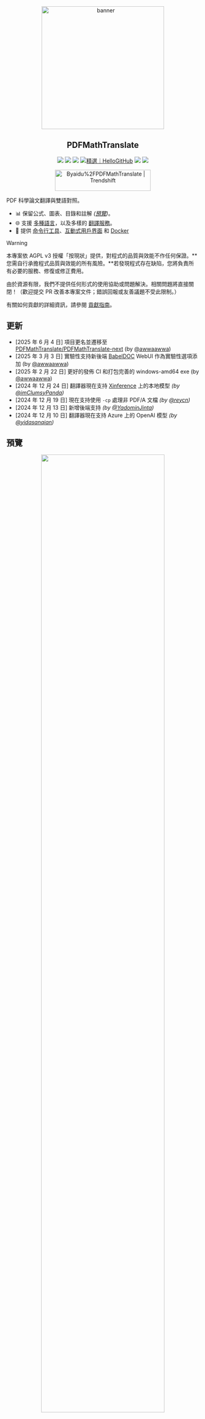 <div align="center">

<img src="./docs/images/banner.png" width="320px"  alt="banner"/>

<h2 id="標題">PDFMathTranslate</h2>

<p>
  <!-- PyPI -->
  <a href="https://pypi.org/project/pdf2zh-next/">
    <img src="https://img.shields.io/pypi/v/pdf2zh-next"></a>
  <a href="https://pepy.tech/projects/pdf2zh-next">
    <img src="https://static.pepy.tech/badge/pdf2zh-next"></a>
  <a href="https://hub.docker.com/repository/docker/awwaawwa/pdfmathtranslate-next/tags">
    <img src="https://img.shields.io/docker/pulls/awwaawwa/pdfmathtranslate-next"></a>
  <a href="https://hellogithub.com/repository/8ec2cfd3ef744762bf531232fa32bc47" target="_blank"><img src="https://api.hellogithub.com/v1/widgets/recommend.svg?rid=8ec2cfd3ef744762bf531232fa32bc47&claim_uid=JQ0yfeBNjaTuqDU&theme=small" alt="精選｜HelloGitHub" /></a>
  <!-- <a href="https://gitcode.com/PDFMathTranslate/PDFMathTranslate-next/overview">
    <img src="https://gitcode.com/PDFMathTranslate/PDFMathTranslate-next/star/badge.svg"></a> -->
  <!-- <a href="https://huggingface.co/spaces/reycn/PDFMathTranslate-Docker">
    <img src="https://img.shields.io/badge/%F0%9F%A4%97-Online%20Demo-FF9E0D"></a> -->
  <!-- <a href="https://www.modelscope.cn/studios/AI-ModelScope/PDFMathTranslate"> -->
    <!-- <img src="https://img.shields.io/badge/ModelScope-Demo-blue"></a> -->
  <!-- <a href="https://github.com/PDFMathTranslate/PDFMathTranslate-next/pulls">
    <img src="https://img.shields.io/badge/contributions-welcome-green"></a> -->
  <a href="https://t.me/+Z9_SgnxmsmA5NzBl">
    <img src="https://img.shields.io/badge/Telegram-2CA5E0?style=flat-squeare&logo=telegram&logoColor=white"></a>
  <!-- License -->
  <a href="./LICENSE">
    <img src="https://img.shields.io/github/license/PDFMathTranslate/PDFMathTranslate-next"></a>
</p>

<a href="https://trendshift.io/repositories/12424" target="_blank"><img src="https://trendshift.io/api/badge/repositories/12424" alt="Byaidu%2FPDFMathTranslate | Trendshift" style="width: 250px; height: 55px;" width="250" height="55"/></a>

</div>

PDF 科學論文翻譯與雙語對照。

- 📊 保留公式、圖表、目錄和註解 _([預覽](#預覽))_。
- 🌐 支援 [多種語言](https://pdf2zh-next.com/supported_languages.html)，以及多樣的 [翻譯服務](https://pdf2zh-next.com/advanced/Documentation-of-Translation-Services.html)。
- 🤖 提供 [命令行工具](https://pdf2zh-next.com/getting-started/USAGE_commandline.html)、[互動式用戶界面](https://pdf2zh-next.com/getting-started/USAGE_webui.html) 和 [Docker](https://pdf2zh-next.com/getting-started/INSTALLATION_docker.html)

> [!WARNING]
>
> 本專案依 AGPL v3 授權「按現狀」提供，對程式的品質與效能不作任何保證。**您需自行承擔程式品質與效能的所有風險。**若發現程式存在缺陷，您將負責所有必要的服務、修復或修正費用。
>
> 由於資源有限，我們不提供任何形式的使用協助或問題解決。相關問題將直接關閉！（歡迎提交 PR 改善本專案文件；錯誤回報或友善議題不受此限制。）

有關如何貢獻的詳細資訊，請參閱 [貢獻指南](https://pdf2zh-next.com/community/Contribution-Guide.html)。

<h2 id="更新">更新</h2>

- [2025 年 6 月 4 日] 項目更名並遷移至 [PDFMathTranslate/PDFMathTranslate-next](https://github.com/PDFMathTranslate/PDFMathTranslate-next) (by [@awwaawwa](https://github.com/awwaawwa))
- [2025 年 3 月 3 日] 實驗性支持新後端 [BabelDOC](https://github.com/funstory-ai/BabelDOC) WebUI 作為實驗性選項添加 (by [@awwaawwa](https://github.com/awwaawwa))
- [2025 年 2 月 22 日] 更好的發佈 CI 和打包完善的 windows-amd64 exe (by [@awwaawwa](https://github.com/awwaawwa))
- [2024 年 12 月 24 日] 翻譯器現在支持 [Xinference](https://github.com/xorbitsai/inference) 上的本地模型 _(by [@imClumsyPanda](https://github.com/imClumsyPanda))_
- [2024 年 12 月 19 日] 現在支持使用 `-cp` 處理非 PDF/A 文檔 _(by [@reycn](https://github.com/reycn))_
- [2024 年 12 月 13 日] 新增後端支持 _(by [@YadominJinta](https://github.com/YadominJinta))_
- [2024 年 12 月 10 日] 翻譯器現在支持 Azure 上的 OpenAI 模型 _(by [@yidasanqian](https://github.com/yidasanqian))_

<h2 id="預覽">預覽</h2>

<div align="center">
<!-- <img src="./docs/images/preview.gif" width="80%"  alt="preview"/> -->
<img src="https://s.immersivetranslate.com/assets/r2-uploads/images/babeldoc-preview.png" width="80%"/>
</div>

<h2 id="demo">線上服務 🌟</h2>

> [!NOTE]
>
> pdf2zh 2.0 目前不提供線上演示

您可以使用以下任一演示來試用我們的應用程式：

- [v1.x 公開免費服務](https://pdf2zh.com/) 無需安裝即可在線使用 _(推薦)_。
- [Immersive Translate - BabelDOC](https://app.immersivetranslate.com/babel-doc/) 每月 1000 頁免費額度 _(推薦)_
<!-- - [Demo hosted on HuggingFace](https://huggingface.co/spaces/reycn/PDFMathTranslate-Docker)
- [Demo hosted on ModelScope](https://www.modelscope.cn/studios/AI-ModelScope/PDFMathTranslate) without installation. -->

請注意，示範用的計算資源有限，請避免濫用。

<h2 id="安裝">安裝與使用</h2>

### 如何安裝

1. [**Windows EXE**](https://pdf2zh-next.com/getting-started/INSTALLATION_winexe.html) <small>推薦用於 Windows</small>
2. [**Docker**](https://pdf2zh-next.com/getting-started/INSTALLATION_docker.html) <small>推薦用於 Linux</small>
3. [**uv** (a Python package manager)](https://pdf2zh-next.com/getting-started/INSTALLATION_uv.html) <small>推薦用於 macOS</small>

---

### 如何使用

1. [使用 **WebUI**](https://pdf2zh-next.com/getting-started/USAGE_webui.html)
2. [使用 **Zotero Plugin**](https://github.com/guaguastandup/zotero-pdf2zh) (第三方程式)
3. [使用 **Commandline**](https://pdf2zh-next.com/getting-started/USAGE_commandline.html)

針對不同的使用情境，我們提供了多種方式來使用我們的程式。更多資訊請查看[此頁面](./getting-started/getting-started.md)。

<h2 id="usage">高級選項</h2>

如需詳細說明，請參考我們關於[高級用法](https://pdf2zh-next.com/advanced/advanced.html)的文件，以獲取每個選項的完整列表。

<h2 id="downstream">二次開發 (APIs)</h2>

> [!NOTE]
>
> 目前尚未提供相關文檔。後續將會補充，請耐心等待。


<!-- For downstream applications, please refer to our document about [API Details](./docs/APIS.md) for futher information about:

- [Python API](./docs/APIS.md#api-python), how to use the program in other Python programs
- [HTTP API](./docs/APIS.md#api-http), how to communicate with a server with the program installed -->

<h2 id="語言代碼">Language Code</h2>

如果你不知道該使用什麼代碼來翻譯到你需要的語言，請查看[這份文檔](https://pdf2zh-next.com/advanced/Language-Codes.html)

<!-- 
<h2 id="todo">TODOs</h2>

- [ ] Parse layout with DocLayNet based models, [PaddleX](https://github.com/PaddlePaddle/PaddleX/blob/17cc27ac3842e7880ca4aad92358d3ef8555429a/paddlex/repo_apis/PaddleDetection_api/object_det/official_categories.py#L81), [PaperMage](https://github.com/allenai/papermage/blob/9cd4bb48cbedab45d0f7a455711438f1632abebe/README.md?plain=1#L102), [SAM2](https://github.com/facebookresearch/sam2)

- [ ] Fix page rotation, table of contents, format of lists

- [ ] Fix pixel formula in old papers

- [ ] Async retry except KeyboardInterrupt

- [ ] Knuth–Plass algorithm for western languages

- [ ] Support non-PDF/A files

- [ ] Plugins of [Zotero](https://github.com/zotero/zotero) and [Obsidian](https://github.com/obsidianmd/obsidian-releases) -->

<h2 id="致謝">致謝</h2>

- [Immersive Translation](https://immersivetranslate.com) 為本專案的活躍貢獻者提供每月 Pro 會員兌換碼，詳情請見：[CONTRIBUTOR_REWARD.md](https://github.com/funstory-ai/BabelDOC/blob/main/docs/CONTRIBUTOR_REWARD.md)

- [SiliconFlow](https://siliconflow.cn) 為本專案提供基於大型語言模型（LLMs）的免費翻譯服務。

- 1.x 版本：[Byaidu/PDFMathTranslate](https://github.com/Byaidu/PDFMathTranslate)


- 後端：[BabelDOC](https://github.com/funstory-ai/BabelDOC)

- PDF 庫：[PyMuPDF](https://github.com/pymupdf/PyMuPDF)

- PDF 解析：[Pdfminer.six](https://github.com/pdfminer/pdfminer.six)

- PDF 預覽：[Gradio PDF](https://github.com/freddyaboulton/gradio-pdf)

- 版面解析：[DocLayout-YOLO](https://github.com/opendatalab/DocLayout-YOLO)

- PDF 標準：[PDF Explained](https://zxyle.github.io/PDF-Explained/), [PDF Cheat Sheets](https://pdfa.org/resource/pdf-cheat-sheets/)

- 多語言字體：請參閱 [BabelDOC-Assets](https://github.com/funstory-ai/BabelDOC-Assets)

- [Asynchronize](https://github.com/multimeric/Asynchronize/tree/master?tab=readme-ov-file)

- [Rich logging with multiprocessing](https://github.com/SebastianGrans/Rich-multiprocess-logging/tree/main)

- 使用 Weblate 進行文檔國際化：[Weblate](https://weblate.org/)

<h2 id="conduct">提交代碼前</h2>

我們歡迎貢獻者的積極參與，讓 pdf2zh 變得更好。在您準備提交代碼之前，請參考我們的 [行為準則](https://pdf2zh-next.com/community/CODE_OF_CONDUCT.html) 和 [貢獻指南](https://pdf2zh-next.com/community/Contribution-Guide.html)。

<h2 id="contrib">貢獻者</h2>

<a href="https://github.com/PDFMathTranslate/PDFMathTranslate-next/graphs/contributors">
  <img src="https://opencollective.com/PDFMathTranslate/contributors.svg?width=890&button=false" />
</a>

![Alt](https://repobeats.axiom.co/api/embed/45529651750579e099960950f757449a410477ad.svg "Repobeats analytics image")

<h2 id="star_hist">Star 歷史</h2>

<a href="https://star-history.com/#PDFMathTranslate/PDFMathTranslate-next&Date">
 <picture>
   <source media="(prefers-color-scheme: dark)" srcset="https://api.star-history.com/svg?repos=PDFMathTranslate/PDFMathTranslate-next&type=Date&theme=dark" />
   <source media="(prefers-color-scheme: light)" srcset="https://api.star-history.com/svg?repos=PDFMathTranslate/PDFMathTranslate-next&type=Date" />
   <img alt="Star History Chart" src="https://api.star-history.com/svg?repos=PDFMathTranslate/PDFMathTranslate-next&type=Date"/>
 </picture>
</a>

<div align="right"> 
<h6><small>Some content on this page has been translated by GPT and may contain errors.</small></h6>